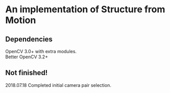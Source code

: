 
An implementation of Structure from Motion
==========================================

## Dependencies 
OpenCV 3.0+ with extra modules.   <br>
Better OpenCV 3.2+
## Not finished!
2018.07.18  Completed initial camera pair selection.
